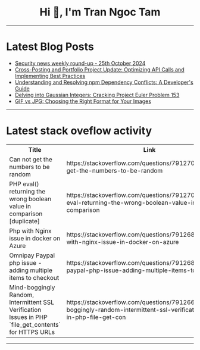 <h1 align="center">Hi 👋, I'm Tran Ngoc Tam</h1>

---

# Latest Blog Posts 
<!-- BLOG-POST-LIST:START -->
- [Security news weekly round-up - 25th October 2024](https://dev.to/ziizium/security-news-weekly-round-up-25th-october-2024-3me8)
- [Cross-Posting and Portfolio Project Update: Optimizing API Calls and Implementing Best Practices](https://dev.to/jesse_chong_3bcc276c4f950/cross-posting-and-portfolio-project-update-optimizing-api-calls-and-implementing-best-practices-23mb)
- [Understanding and Resolving npm Dependency Conflicts: A Developer&#39;s Guide](https://dev.to/gentritbiba/understanding-and-resolving-npm-dependency-conflicts-a-developers-guide-3c33)
- [Delving into Gaussian Integers: Cracking Project Euler Problem 153](https://dev.to/gentritbiba/delving-into-gaussian-integers-cracking-project-euler-problem-153-4hcl)
- [GIF vs JPG: Choosing the Right Format for Your Images](https://dev.to/smartdev72/gif-vs-jpg-choosing-the-right-format-for-your-images-1ae5)
<!-- BLOG-POST-LIST:END -->

---

# Latest stack oveflow activity
<table>
  <tr><th>Title</th><th>Link</th></tr>
  <!-- STACKOVERFLOW:START --><tr><td>Can not get the numbers to be random</td><td>https://stackoverflow.com/questions/79127092/can-not-get-the-numbers-to-be-random</td></tr><tr><td>PHP eval&lpar;&rpar; returning the wrong boolean value in comparison [duplicate]</td><td>https://stackoverflow.com/questions/79127087/php-eval-returning-the-wrong-boolean-value-in-comparison</td></tr><tr><td>Php with Nginx issue in docker on Azure</td><td>https://stackoverflow.com/questions/79126827/php-with-nginx-issue-in-docker-on-azure</td></tr><tr><td>Omnipay Paypal php issue - adding multiple items to checkout</td><td>https://stackoverflow.com/questions/79126801/omnipay-paypal-php-issue-adding-multiple-items-to-checkout</td></tr><tr><td>Mind-boggingly Random, Intermittent SSL Verification Issues in PHP `file_get_contents` for HTTPS URLs</td><td>https://stackoverflow.com/questions/79126668/mind-boggingly-random-intermittent-ssl-verification-issues-in-php-file-get-con</td></tr><!-- STACKOVERFLOW:END -->
</table>

---



